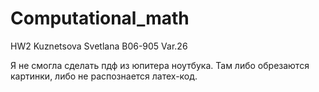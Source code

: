 # Computational_math
HW2 Kuznetsova Svetlana B06-905 Var.26


Я не смогла сделать пдф из юпитера ноутбука. Там либо обрезаются картинки, либо не распознается латех-код.
